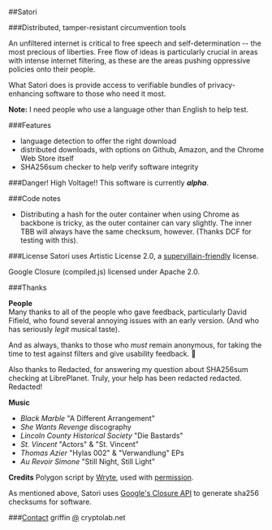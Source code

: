 ##Satori

###Distributed, tamper-resistant circumvention tools

An unfiltered internet is critical to free speech and self-determination -- the most precious of liberties. Free flow of ideas is particularly crucial in areas with intense internet filtering, as these are the areas pushing oppressive policies onto their people.

What Satori does is provide access to verifiable bundles of privacy-enhancing software to those who need it most.

**Note:** I need people who use a language other than English to help test.

###Features
* language detection to offer the right download
* distributed downloads, with options on Github, Amazon, and the Chrome Web Store itself
* SHA256sum checker to help verify software integrity

###Danger! High Voltage!!
This software is currently ***alpha***.

###Code notes
* Distributing a hash for the outer container when using Chrome as backbone is tricky, as the outer container can vary slightly. The inner TBB will always have the same checksum, however. (Thanks DCF for testing with this).

###License
Satori uses Artistic License 2.0, a [supervillain-friendly](http://i.imgur.com/1xV099o.jpg) license.

Google Closure (compiled.js) licensed under Apache 2.0.

###Thanks

**People**<br>
Many thanks to all of the people who gave feedback, particularly David Fifield, who found several annoying issues with an early version. (And who has seriously *legit* musical taste).

And as always, thanks to those who *must* remain anonymous, for taking the time to test against filters and give usability feedback. :love_letter:

Also thanks to Redacted, for answering my question about SHA256sum checking at LibrePlanet. Truly, your help has been redacted redacted.  Redacted!

**Music**
* *Black Marble* "A Different Arrangement"
* *She Wants Revenge* discography
* *Lincoln County Historical Society* "Die Bastards"
* *St. Vincent* "Actors" & "St. Vincent"
* *Thomas Azier* "Hylas 002" & "Verwandlung" EPs
* *Au Revoir Simone* "Still Night, Still Light"

**Credits**
Polygon script by <a href="http://codepen.io/Wryte/details/qKgGd" target="_blank">Wryte</a>, used with <a href="https://twitter.com/Craigstra/status/448976757836619776"> permission</a>.

As mentioned above, Satori uses [Google's Closure API](http://docs.closure-library.googlecode.com/git/namespace_goog_crypt.html) to generate sha256 checksums for software.

###[Contact](https://github.com/glamrock/contact)
griffin [@](at) cryptolab.net

